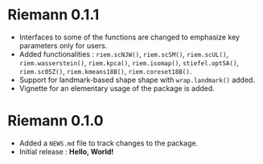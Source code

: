 # Riemann 0.1.1

* Interfaces to some of the functions are changed to emphasize key parameters only for users.
* Added functionalities : `riem.scNJW()`, `riem.scSM()`, `riem.scUL()`, `riem.wasserstein()`, `riem.kpca()`, `riem.isomap()`, `stiefel.optSA()`, `riem.sc05Z()`, `riem.kmeans18B()`, `riem.coreset18B()`.
* Support for landmark-based shape shape with `wrap.landmark()` added. 
* Vignette for an elementary usage of the package is added.

# Riemann 0.1.0

* Added a `NEWS.md` file to track changes to the package.
* Initial release : **Hello, World!**

